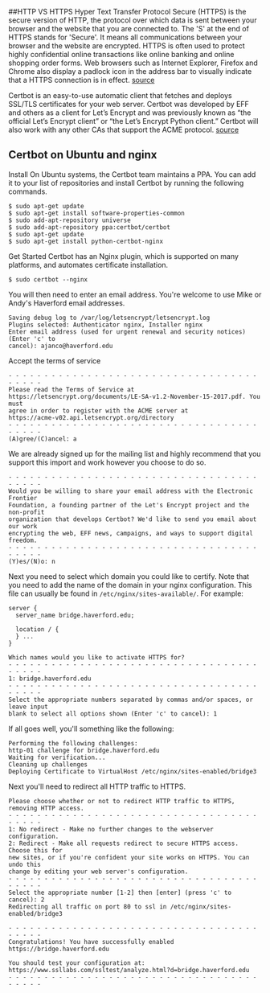 ##HTTP VS HTTPS
Hyper Text Transfer Protocol Secure (HTTPS) is the secure version of HTTP, the protocol over which data is sent between your browser and the website that you are connected to. The 'S' at the end of HTTPS stands for 'Secure'. It means all communications between your browser and the website are encrypted. HTTPS is often used to protect highly confidential online transactions like online banking and online shopping order forms.
Web browsers such as Internet Explorer, Firefox and Chrome also display a padlock icon in the address bar to visually indicate that a HTTPS connection is in effect.
[source](https://www.instantssl.com/ssl-certificate-products/https.html)

Certbot is an easy-to-use automatic client that fetches and deploys SSL/TLS certificates for your web server. Certbot was developed by EFF and others as a client for Let’s Encrypt and was previously known as “the official Let’s Encrypt client” or “the Let’s Encrypt Python client.” Certbot will also work with any other CAs that support the ACME protocol.
[source](https://certbot.eff.org/about/)

## Certbot on Ubuntu and nginx 
Install
On Ubuntu systems, the Certbot team maintains a PPA. You can add it to your list of repositories and install Certbot by running the following commands.
```
$ sudo apt-get update
$ sudo apt-get install software-properties-common
$ sudo add-apt-repository universe
$ sudo add-apt-repository ppa:certbot/certbot
$ sudo apt-get update
$ sudo apt-get install python-certbot-nginx 
```
Get Started
Certbot has an Nginx plugin, which is supported on many platforms, and automates certificate installation.

`$ sudo certbot --nginx`

You will then need to enter an email address.  You're welcome to use Mike or Andy's Haverford email addresses. 
```
Saving debug log to /var/log/letsencrypt/letsencrypt.log
Plugins selected: Authenticator nginx, Installer nginx
Enter email address (used for urgent renewal and security notices) (Enter 'c' to
cancel): ajanco@haverford.edu
```
Accept the terms of service 
```
- - - - - - - - - - - - - - - - - - - - - - - - - - - - - - - - - - - - - - - -
Please read the Terms of Service at
https://letsencrypt.org/documents/LE-SA-v1.2-November-15-2017.pdf. You must
agree in order to register with the ACME server at
https://acme-v02.api.letsencrypt.org/directory
- - - - - - - - - - - - - - - - - - - - - - - - - - - - - - - - - - - - - - - -
(A)gree/(C)ancel: a
```
We are already signed up for the mailing list and highly recommend that you support this import and work however you choose to do so. 
```
- - - - - - - - - - - - - - - - - - - - - - - - - - - - - - - - - - - - - - - -
Would you be willing to share your email address with the Electronic Frontier
Foundation, a founding partner of the Let's Encrypt project and the non-profit
organization that develops Certbot? We'd like to send you email about our work
encrypting the web, EFF news, campaigns, and ways to support digital freedom.
- - - - - - - - - - - - - - - - - - - - - - - - - - - - - - - - - - - - - - - -
(Y)es/(N)o: n
```
Next you need to select which domain you could like to certify.  Note that you need to add the name of the domain in your nginx configuration.
This file can usually be found in `/etc/nginx/sites-available/`. For example: 
```
server {
  server_name bridge.haverford.edu; 
  
  location / {
  } ...
}
```
```
Which names would you like to activate HTTPS for?
- - - - - - - - - - - - - - - - - - - - - - - - - - - - - - - - - - - - - - - -
1: bridge.haverford.edu
- - - - - - - - - - - - - - - - - - - - - - - - - - - - - - - - - - - - - - - -
Select the appropriate numbers separated by commas and/or spaces, or leave input
blank to select all options shown (Enter 'c' to cancel): 1
```
If all goes well, you'll something like the following: 
```Obtaining a new certificate
Performing the following challenges:
http-01 challenge for bridge.haverford.edu
Waiting for verification...
Cleaning up challenges
Deploying Certificate to VirtualHost /etc/nginx/sites-enabled/bridge3
```
Next you'll need to redirect all HTTP traffic to HTTPS.
```
Please choose whether or not to redirect HTTP traffic to HTTPS, removing HTTP access.
- - - - - - - - - - - - - - - - - - - - - - - - - - - - - - - - - - - - - - - -
1: No redirect - Make no further changes to the webserver configuration.
2: Redirect - Make all requests redirect to secure HTTPS access. Choose this for
new sites, or if you're confident your site works on HTTPS. You can undo this
change by editing your web server's configuration.
- - - - - - - - - - - - - - - - - - - - - - - - - - - - - - - - - - - - - - - -
Select the appropriate number [1-2] then [enter] (press 'c' to cancel): 2
Redirecting all traffic on port 80 to ssl in /etc/nginx/sites-enabled/bridge3
```

```
- - - - - - - - - - - - - - - - - - - - - - - - - - - - - - - - - - - - - - - -
Congratulations! You have successfully enabled https://bridge.haverford.edu

You should test your configuration at:
https://www.ssllabs.com/ssltest/analyze.html?d=bridge.haverford.edu
- - - - - - - - - - - - - - - - - - - - - - - - - - - - - - - - - - - - - - - -
```




